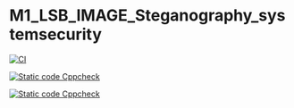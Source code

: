 # M1_LSB_IMAGE_Steganography_systemsecurity
[![CI](https://github.com/Shashank930/M1_LSB_IMAGE_Steganography_systemsecurity/actions/workflows/linux-build.yml/badge.svg)](https://github.com/Shashank930/M1_LSB_IMAGE_Steganography_systemsecurity/actions/workflows/linux-build.yml)


[![Static code Cppcheck](https://github.com/Shashank930/M1_LSB_IMAGE_Steganography_systemsecurity/actions/workflows/cppcheck.yml/badge.svg)](https://github.com/Shashank930/M1_LSB_IMAGE_Steganography_systemsecurity/actions/workflows/cppcheck.yml)

[![Static code Cppcheck](https://github.com/Shashank930/M1_LSB_IMAGE_Steganography_systemsecurity/actions/workflows/cppcheck.yml/badge.svg)](https://github.com/Shashank930/M1_LSB_IMAGE_Steganography_systemsecurity/actions/workflows/cppcheck.yml)
